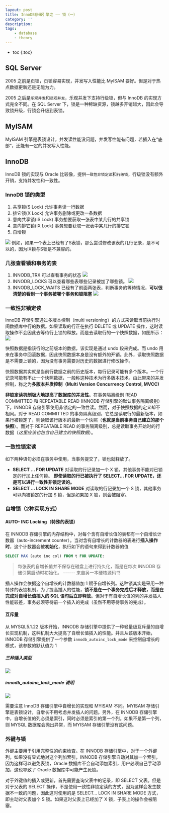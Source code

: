 ```yaml
---
layout: post
title: InnoDB存储引擎之 —— 锁（一）
category: ''
description: 
tags:
    - database
    - theory
---
```


* toc
{:toc}

## SQL Server
2005 之前是页锁，页锁容易实现，并发写入性能比 MyISAM 要好。但是对于热点数据更新还是无能为力。

2005 之后是`乐观并发`和`悲观并发`，乐观并发下支持行级锁，但与 InnoDB 的实现方式完全不同。在 SQL Server 下，锁是一种稀缺资源，锁越多开销越大，因此会导致锁升级，行锁会升级到表锁。

## MyISAM
MyISAM 引擎是表锁设计，并发读性能没问题，并发写性能有问题，若插入在“底部”，还能有一定的并发写入性能。

## InnoDB
InnoDB 锁的实现与 Oracle 比较像，提供`一致性非锁定读`和`行级锁`，行级锁没有额外开销，支持并发性和一致性。

### InnoDB 锁的类型
1. 共享锁(S Lock)
    允许事务读一行数据
2. 排它锁(X Lock)
    允许事务删除或更改一条数据
3. 意向共享锁(IS Lock)
    事务想要获取一张表中某几行的共享锁
4. 意向排它锁(IX Lock)
    事务想要获取一张表中某几行的排它锁
5. 自增锁

![](/img/2019-07-20-074233.png)
例如，如果一个表上已经有了S表锁，那么尝试修改该表的几行记录，是不可以的，因为IX锁与S锁是不兼容的。

### 几张查看锁和事务的表
1. INNODB_TRX
    可以查看事务的状态
    ![](/img/2019-07-20-074836.png)
2. INNODB_LOCKS
    可以查看哪些表哪些记录被加了哪些锁。
    ![](/img/2019-07-20-074941.png)
3. INNODB_LOCK_WAITS
    已经有了前面两张表，判断事务的等待情况，**可以很清楚的看到一个事务被哪个事务和锁阻塞**
    ![](/img/2019-07-20-075100.png)

### 一致性非锁定读
InnoDB 存储引擎通过多版本控制（multi versioning）的方式来读取当前执行时间数据库中行的数据。如果读取的行正在执行 DELETE 或 UPDATE 操作，这时读取操作不会因此去等待行上锁的释放。而是去读取行的一个快照数据，如图所示：
![](/img/2019-07-20-075600.png)

快照数据是指该行的之前版本的数据，该实现是通过 undo 段来完成。而 undo 用来在事务中回滚数据，因此快照数据本身是没有额外的开销。此外，读取快照数据是不需要上锁的，因为没有事务需要对历史的数据进行修改操作。

快照数据其实就是当前行数据之前的历史版本，每行记录可能有多个版本。一个行记录可能有不止一个快照数据，一般称这种技术为行多版本技术。由此带来的并发控制，称之为**多版本并发控制（Multi Version Concurrency Control, MVCC)**

**非锁定读机制极大地提高了数据库的并发性**。在事务隔离级别 READ COMMITTED 和 REPEATABLE READ (INNODB 存储引擎的默认事务隔离级别）下，INNODB 存储引擎使用非锁定的一致性读。然而，对于快照数据的定义却不相同。对于 READ COMMITTED 的事务隔离级别，它总是读取行的最新版本，如果行被锁定了，则读取该行版本的最新一个快照（**也就是当前事务自己建立的那个快照**）。而对于 REPEATABLE READ 的事务隔离级别，总是读取事务开始时的行数据（*这里应该也包含自己建立的快照数据*）。

### 一致性锁定读

如下两种语句必须在事务中使用，当事务提交了，锁也就释放了。

* **SELECT ... FOR UPDATE**
对读取的行记录加一个 X 锁，其他事务不能对已锁定的行加上任何锁。
**即使读取的行已被执行了 SELECT… FOR UPDATE，还是可以进行一致性非锁定读的。**
* **SELECT ... LOCK IN SHARE MODE**
    对读取的行记录加一个 S 锁，其他事务可以向被锁定的行加 S 锁，但是如果加 X 锁，则会被阻塞。

### 自增锁（2种实现方式）

#### AUTO- INC Locking（特殊的表锁）
在 INNODB 存储引擎的内存结构中，对每个含有自增长值的表都有一个自增长计数器（auto-increment counter）。当对含有自增长的计数器的表进行**插入操作时**，这个计数器会被**初始化**，执行如下的语句来得到计数器的值

```SQL
SELECT MAX (auto inc col) FROM t FOR UPDATE:
```
> 每张表的自増长值并不保存在磁盘上进行持久化，而是在每次 INNODB 存储引檠启动时初始化。
> ------ 来自另一本硬核源码书

插人操作会依据这个自增长的计数器值加 1 赋予自增长列。这种锁其实是采用一种特殊的表锁机制，为了提高插入的性能，**锁不是在一个事务完成后オ释放，而是在完成对自增长值插入的 SQL 语句后立即释放**。但对于有自增长值的列的并发插人性能较差，事务必须等待前一个插入的完成（虽然不用等待事务的完成）。

#### 互斥量

从 MYSQL5.1.22 版本开始，INNODB 存储引擎中提供了一种轻量级互斥量的自增长实现机制，这种机制大大提高了自增长值插入的性能。并且从该版本开始，INNODB 存储引擎提供了一个参数 `innodb_autoinc_lock_mode` 来控制自增长的模式，该参数的默认值为 1

##### 三种插入类型

![](/img/2019-07-20-084854.png)

##### innodb_autoinc_lock_mode 说明

![](/img/2019-07-20-085106.png)

需要注意 InnoDB 存储引擎中自增长的实现和 MYISAM 不同。MYISAM 存储引擎是表锁设计，自增长不用考虑并发插人的问题。另外，在 INNODB 存储引擎中，自增长值的列必须是索引，同时必须是索引的第一个列。如果不是第一个列，则 MYSQL 数据库会抛出异常，而 MYISAM 存储引擎没有这问题。

### 外键与锁

外键主要用于引用完整性的约束检査。在 INNODB 存储引擎中，对于一个外键列，如果没有显式地对这个列加索引，INNODB 存储引擎自动对其加一个索引，因为这样可以避免表锁，Oracle 数据库不会自动添加索引，用户必须自己手动添加，这也导致了 Oracle 数据库中可能产生死锁。

对于外键值的插入或更新，首先需要査询父表中的记录，即 SELECT 父表。但是对于父表的 SELECT 操作，不是使用一致性非锁定读的方式，因为这样会发生数据不一致的问题，因此这时使用的是 SELECT… LOCK IN SHARE MODE 方式，即主动对父表加个 S 锁。如果这时父表上已经加了 X 锁，子表上的操作会被阻塞。